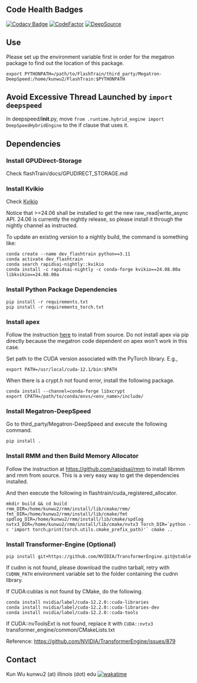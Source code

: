## Code Health Badges
[![Codacy Badge](https://app.codacy.com/project/badge/Grade/6cd4471dc30147dabc374b6cee61f03b)](https://app.codacy.com?utm_source=gh&utm_medium=referral&utm_content=&utm_campaign=Badge_grade)
[![CodeFactor](https://www.codefactor.io/repository/github/k-wu/flashtrain/badge?s=7f86943f3ba426ae1f40ab671f340937ea231e4b)](https://www.codefactor.io/repository/github/k-wu/flashtrain)
[![DeepSource](https://app.deepsource.com/gh/K-Wu/FlashTrain.svg/?label=active+issues&show_trend=true&token=d7YCxKKgZgyhjlQrCMVkugyJ)](https://app.deepsource.com/gh/K-Wu/FlashTrain/)

## Use
Please set up the environment variable first in order for the megatron package to find out the location of this package.
```
export PYTHONPATH=/path/to/FlashTrain/third_party/Megatron-DeepSpeed:/home/kunwu2/FlashTrain:$PYTHONPATH
```

## Avoid Excessive Thread Launched by `import deepspeed`
In deepspeed/__init__.py, move `from .runtime.hybrid_engine import DeepSpeedHybridEngine` to the if clause that uses it.

## Dependencies

### Install GPUDirect-Storage
Check flashTrain/docs/GPUDIRECT_STORAGE.md

### Install Kvikio
Check [Kvikio](https://docs.rapids.ai/api/kvikio/nightly/install/)

Notice that >=24.06 shall be installed to get the new raw_read|write_async API. 24.06 is currently the nightly release, so please install it through the nightly channel as instructed.

To update an existing version to a nightly build, the command is something like:

```
conda create --name dev_flashtrain python==3.11
conda activate dev_flashtrain
conda search rapidsai-nightly::kvikio
conda install -c rapidsai-nightly -c conda-forge kvikio==24.08.00a libkvikio==24.08.00a
```

### Install Python Package Dependencies
```
pip install -r requirements.txt
pip install -r requirements_torch.txt
```

### Install apex
Follow the instruction [here](https://github.com/NVIDIA/apex?tab=readme-ov-file#linux) to install from source. Do not install apex via pip directly because the megatron code dependent on apex won't work in this case.

Set path to the CUDA version associated with the PyTorch library. E.g.,
```
export PATH=/usr/local/cuda-12.1/bin:$PATH
```

When there is a crypt.h not found error, install the following package.
```
conda install --channel=conda-forge libxcrypt
export CPATH=/path/to/conda/envs/<env_name>/include/
```

### Install Megatron-DeepSpeed
Go to third_party/Megatron-DeepSpeed and execute the following command.
```
pip install .
```

### Install RMM and then Build Memory Allocator

Follow the instruction at https://github.com/rapidsai/rmm to install librmm and rmm from source. This is a very easy way to get the dependencies installed.

And then execute the following in flashtrain/cuda_registered_allocator.

```
mkdir build && cd build
rmm_DIR=/home/kunwu2/rmm/install/lib/cmake/rmm/ fmt_DIR=/home/kunwu2/rmm/install/lib/cmake/fmt spdlog_DIR=/home/kunwu2/rmm/install/lib/cmake/spdlog nvtx3_DIR=/home/kunwu2/rmm/install/lib/cmake/nvtx3 Torch_DIR=`python -c 'import torch;print(torch.utils.cmake_prefix_path)'` cmake ..
```

### Install Transformer-Engine (Optional)
```
pip install git+https://github.com/NVIDIA/TransformerEngine.git@stable
```

If cudnn is not found, please download the cudnn tarball, retry with `CUDNN_PATH` environment variable set to the folder containing the cudnn library.

If CUDA:cublas is not found by CMake, do the following.

```
conda install nvidia/label/cuda-12.2.0::cuda-libraries
conda install nvidia/label/cuda-12.2.0::cuda-libraries-dev
conda install nvidia/label/cuda-12.2.0::cuda-tools
```

If CUDA::nvToolsExt is not found, replace it with `CUDA::nvtx3` transformer_engine/common/CMakeLists.txt

Reference: https://github.com/NVIDIA/TransformerEngine/issues/879


## Contact
Kun Wu kunwu2 (at) illinois (dot) edu  [![wakatime](https://wakatime.com/badge/github/K-Wu/FlashTrain.svg)](https://wakatime.com/badge/github/K-Wu/FlashTrain)